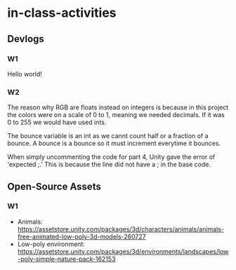 # in-class-activities
## Devlogs
### W1
Hello world!

### W2
The reason why RGB are floats instead on integers is because in this project the colors were on a scale of 0 to 1, meaning we needed decimals. If it was 0 to 255 we would have used ints.

The bounce variable is an int as we cannt count half or a fraction of a bounce. A bounce is a bounce so it must increment everytime it bounces.

When simply uncommenting the code for part 4, Unity gave the error of 'expected ;.' This is because the line did not have a ; in the base code.

## Open-Source Assets
### W1
- Animals: https://assetstore.unity.com/packages/3d/characters/animals/animals-free-animated-low-poly-3d-models-260727 
- Low-poly environment: https://assetstore.unity.com/packages/3d/environments/landscapes/low-poly-simple-nature-pack-162153 
